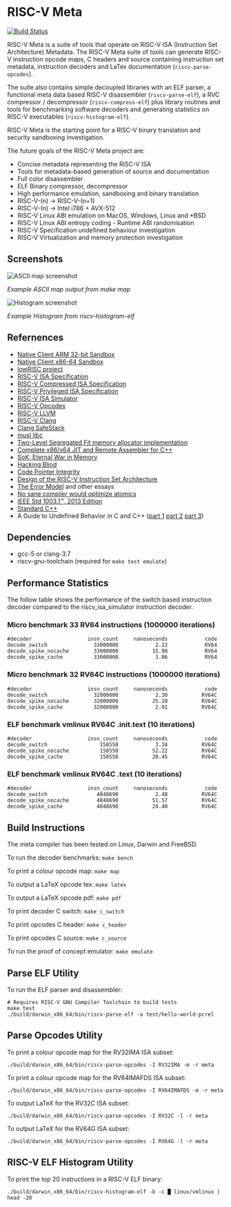 # RISC-V Meta

[![Build Status](https://travis-ci.org/michaeljclark/riscv-meta.svg?branch=master)](https://travis-ci.org/michaeljclark/riscv-meta)

RISC-V Meta is a suite of tools that operate on RISC-V ISA (Instruction
Set Architecture) Metadata. The RISC-V Meta suite of tools can generate
RISC-V instruction opcode maps, C headers and source containing instruction
set metadata, instruction decoders and LaTex documentation (`riscv-parse-opcodes`).

The suite also contains simple decoupled libraries with an ELF parser, a
functional meta data based RISC-V disassembler (`riscv-parse-elf`), a
RVC compressor / decompressor (`riscv-compress-elf`) plus library routines
and tools for benchmarking software decoders and generating statistics on
RISC-V executables (`riscv-histogram-elf`).

RISC-V Meta is the starting point for a RISC-V binary translation and security
sandboxing investigation.

The future goals of the RISC-V Meta project are:

- Concise metadata representing the RISC-V ISA
- Tools for metadata-based generation of source and documentation 
- Full color disassembler
- ELF Binary compressor, decompressor
- High performance emulation, sandboxing and binary translation
- RISC-V-(n) → RISC-V-(n+1)
- RISC-V-(n) → Intel i786 + AVX-512
- RISC-V Linux ABI emulation on MacOS, Windows, Linux and *BSD
- RISC-V Linux ABI entropy coding - Runtime ABI randomisation
- RISC-V Specification undefined behaviour investigation
- RISC-V Virtualization and memory protection investigation

## Screenshots

![ASCII map screenshot](https://raw.githubusercontent.com/michaeljclark/riscv-mc/master/screenshot-1.png)

*Example ASCII map output from make map*

![Histogram screenshot](https://raw.githubusercontent.com/michaeljclark/riscv-mc/master/screenshot-2.png)

*Example Histogram from riscv-histogram-elf*

## Refernences

- [Native Client ARM 32-bit Sandbox](https://developer.chrome.com/native-client/reference/sandbox_internals/arm-32-bit-sandbox)
- [Native Client x86-64 Sandbox](https://developer.chrome.com/native-client/reference/sandbox_internals/x86-64-sandbox)
- [lowRISC project](http://www.lowrisc.org/)
- [RISC-V ISA Specification](http://riscv.org/specifications/)
- [RISC-V Compressed ISA Specification](http://riscv.org/specifications/compressed-isa/)
- [RISC-V Privileged ISA Specification](http://riscv.org/specifications/privileged-isa/)
- [RISC-V ISA Simulator](https://github.com/riscv/riscv-isa-sim/)
- [RISC-V Opcodes](https://github.com/riscv/riscv-opcodes/)
- [RISC-V LLVM](https://github.com/riscv/riscv-llvm/)
- [RISC-V Clang](https://github.com/riscv/riscv-clang/)
- [Clang SafeStack](http://clang.llvm.org/docs/SafeStack.html)
- [musl libc](https://www.musl-libc.org/)
- [Two-Level Segregated Fit memory allocator implementation](https://github.com/mattconte/tlsf/)
- [Complete x86/x64 JIT and Remote Assembler for C++](https://github.com/kobalicek/asmjit/)
- [SoK: Eternal War in Memory](https://www.cs.berkeley.edu/~dawnsong/papers/Oakland13-SoK-CR.pdf)
- [Hacking Blind](http://www.scs.stanford.edu/~abelay/pdf/bittau:brop.pdf)
- [Code Pointer Integrity](http://dslab.epfl.ch/pubs/cpi.pdf)
- [Design of the RISC-V Instruction Set Architecture](http://www.eecs.berkeley.edu/~waterman/papers/phd-thesis.pdf)
- [The Error Model](http://joeduffyblog.com/2016/02/07/the-error-model/) and other essays
- [No sane compiler would optimize atomics](https://github.com/jfbastien/no-sane-compiler/)
- [IEEE Std 1003.1™, 2013 Edition](http://pubs.opengroup.org/onlinepubs/9699919799/)
- [Standard C++](https://isocpp.org/std/the-standard/)
- A Guide to Undefined Behavior in C and C++ ([part 1](http://blog.regehr.org/archives/213) [part 2](http://blog.regehr.org/archives/226) [part 3](http://blog.regehr.org/archives/232))

## Dependencies

- gcc-5 or clang-3.7
- riscv-gnu-toolchain (required for `make test emulate`)

## Performance Statistics

The follow table shows the performance of the switch based instruction
decoder compared to the riscv_isa_simulator instruction decoder.

### Micro benchmark 33 RV64 instructions (1000000 iterations)
```
#decoder                  insn_count     nanoseconds            code
decode_switch               33000000            2.22            RV64
decode_spike_nocache        33000000           15.98            RV64
decode_spike_cache          33000000            3.06            RV64
```

### Micro benchmark 32 RV64C instructions (1000000 iterations)
```
#decoder                  insn_count     nanoseconds            code
decode_switch               32000000            2.30           RV64C
decode_spike_nocache        32000000           25.20           RV64C
decode_spike_cache          32000000            2.91           RV64C
```

### ELF benchmark vmlinux RV64C .init.text (10 iterations)
```
#decoder                  insn_count     nanoseconds            code
decode_switch                 158550            3.34           RV64C
decode_spike_nocache          158550           52.22           RV64C
decode_spike_cache            158550           20.45           RV64C
```

### ELF benchmark vmlinux RV64C .text (10 iterations)
```
#decoder                  insn_count     nanoseconds            code
decode_switch                4848690            2.48           RV64C
decode_spike_nocache         4848690           51.57           RV64C
decode_spike_cache           4848690           24.40           RV64C
```

## Build Instructions

The meta compiler has been tested on Linux, Darwin and FreeBSD.

To run the decoder benchmarks: ```make bench```

To print a colour opcode map: ```make map```

To output a LaTeX opcode tex: ```make latex```

To output a LaTeX opcode pdf: ```make pdf```

To print decoder C switch: ```make c_switch```

To print opcodes C header: ```make c_header```

To print opcodes C source: ```make c_source```

To run the proof of concept emulator: ```make emulate```

## Parse ELF Utility

To run the ELF parser and disassembler:

```
# Requires RISC-V GNU Compiler Toolchain to build tests
make test
./build/darwin_x86_64/bin/riscv-parse-elf -a test/hello-world-pcrel
```

## Parse Opcodes Utility

To print a colour opcode map for the RV32IMA ISA subset:

```
./build/darwin_x86_64/bin/riscv-parse-opcodes -I RV32IMA -m -r meta
```

To print a colour opcode map for the RV64IMAFDS ISA subset:

```
./build/darwin_x86_64/bin/riscv-parse-opcodes -I RV64IMAFDS -m -r meta
```

To output LaTeX for the RV32C ISA subset:

```
./build/darwin_x86_64/bin/riscv-parse-opcodes -I RV32C -l -r meta
```

To output LaTeX for the RV64G ISA subset:

```
./build/darwin_x86_64/bin/riscv-parse-opcodes -I RV64G -l -r meta
```

## RISC-V ELF Histogram Utility

To print the top 20 instructions in a RISC-V ELF binary:

```
./build/darwin_x86_64/bin/riscv-histogram-elf -b -c █ linux/vmlinux | head -20
```
